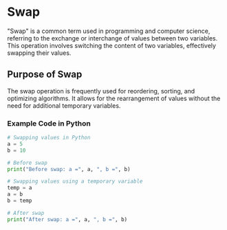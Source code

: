 # Swap

"Swap" is a common term used in programming and computer science, referring to the exchange or interchange of values between two variables. This operation involves switching the content of two variables, effectively swapping their values.

## Purpose of Swap

The swap operation is frequently used for reordering, sorting, and optimizing algorithms. It allows for the rearrangement of values without the need for additional temporary variables.

### Example Code in Python

```python
# Swapping values in Python
a = 5
b = 10

# Before swap
print("Before swap: a =", a, ", b =", b)

# Swapping values using a temporary variable
temp = a
a = b
b = temp

# After swap
print("After swap: a =", a, ", b =", b)
